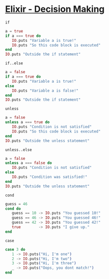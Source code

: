 # [Elixir - Decision Making](https://www.tutorialspoint.com/elixir/elixir_decision_making.htm)

`if`

```elixir
a = true
if a === true do
   IO.puts "Variable a is true!"
   IO.puts "So this code block is executed"
end
IO.puts "Outside the if statement"
```

`if..else`

```elixir
a = false
if a === true do
   IO.puts "Variable a is true!"
else
   IO.puts "Variable a is false!"
end
IO.puts "Outside the if statement"
```

`unless`

```elixir
a = false
unless a === true do
   IO.puts "Condition is not satisfied"
   IO.puts "So this code block is executed"
end
IO.puts "Outside the unless statement"
```

`unless..else`

```elixir
a = false
unless a === false do
   IO.puts "Condition is not satisfied"
else
   IO.puts "Condition was satisfied!"
end
IO.puts "Outside the unless statement"
```

`cond`

```elixir
guess = 46
cond do
   guess == 10 -> IO.puts "You guessed 10!"
   guess == 46 -> IO.puts "You guessed 46!"
   guess == 42 -> IO.puts "You guessed 42!"
   true        -> IO.puts "I give up."
end
```

`case`

```elixir
case 3 do
   1 -> IO.puts("Hi, I'm one")
   2 -> IO.puts("Hi, I'm two")
   3 -> IO.puts("Hi, I'm three")
   _ -> IO.puts("Oops, you dont match!")
end
```